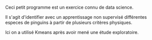 Ceci petit programme est un exercice connu de data science.

Il s'agit d'identifier avec un apprentissage non supervisé différentes especes de pinguins à partir de plusieurs critères physiques.

Ici on a utilisé Kmeans après avoir mené une étude exploratoire.



